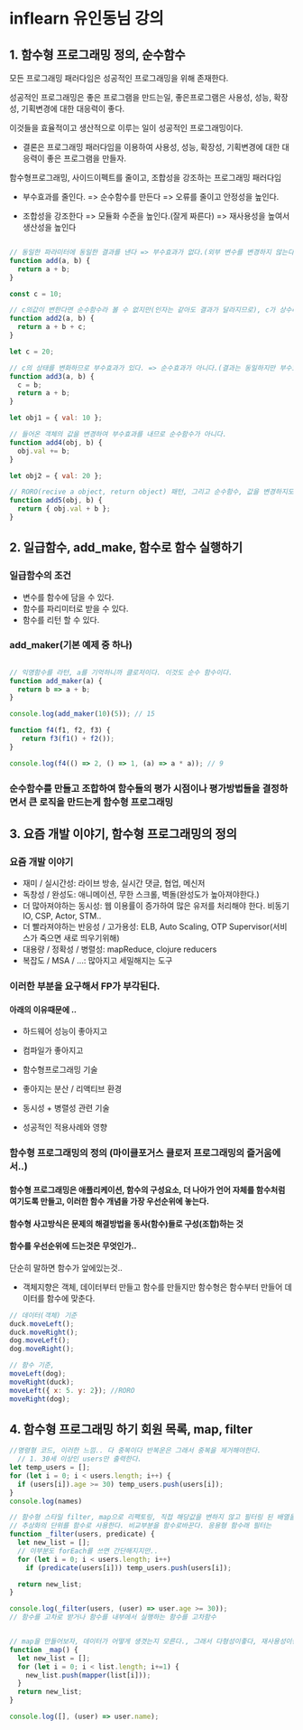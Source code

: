 # inflearn 유인동님 강의

## 1. 함수형 프로그래밍 정의, 순수함수

모든 프로그래밍 패러다임은 성공적인 프로그래밍을 위해 존재한다.

성공적인 프로그래밍은 좋은 프로그램을 만드는일, 좋은프로그램은 사용성, 성능, 확장성, 기획변경에 대한 대응력이 좋다.

이것들을 효율적이고 생산적으로 이루는 일이 성공적인 프로그래밍이다.

* 결론은 프로그래밍 패러다임을 이용하여 사용성, 성능, 확장성, 기획변경에 대한 대응력이 좋은 프로그램을 만들자.

함수형프로그래밍, 사이드이펙트를 줄이고, 조합성을 강조하는 프로그래밍 패러다임

* 부수효과를 줄인다. => 순수함수를 만든다 => 오류를 줄이고 안정성을 높인다.

* 조합성을 강조한다 => 모듈화 수준을 높인다.(잘게 짜른다) => 재사용성을 높여서 생산성을 높인다
```javascript

// 동일한 파라미터에 동일한 결과를 낸다 => 부수효과가 없다.(외부 변수를 변경하지 않는다.)
function add(a, b) {
  return a + b;
}

const c = 10;

// c의값이 변한다면 순수함수라 볼 수 없지만(인자는 같아도 결과가 달라지므로), c가 상수라면 순수함수라 할 수 있다.
function add2(a, b) {
  return a + b + c;
}

let c = 20;

// c의 상태를 변화하므로 부수효과가 있다. => 순수효과가 아니다.(결과는 동일하지만 부수효과를 내므로)
function add3(a, b) {
  c = b;
  return a + b;
}

let obj1 = { val: 10 };

// 들어온 객체의 값을 변경하여 부수효과를 내므로 순수함수가 아니다.
function add4(obj, b) {
  obj.val += b;
}

let obj2 = { val: 20 };

// RORO(recive a object, return object) 패턴, 그리고 순수함수, 값을 변경하지도 않고 새로운 객체를 리턴하므로
function add5(obj, b) {
  return { obj.val + b };
}

```

## 2. 일급함수, add_make, 함수로 함수 실행하기

### 일급함수의 조건
* 변수를 함수에 담을 수 있다.
* 함수를 파리미터로 받을 수 있다.
* 함수를 리턴 할 수 있다.

### add_maker(기본 예제 중 하나)

``` javascript

// 익명함수를 라턴, a를 기억하니까 클로저이다. 이것도 순수 함수이다.
function add_maker(a) {
  return b => a + b;
}

console.log(add_maker(10)(5)); // 15

function f4(f1, f2, f3) {
   return f3(f1() + f2());
}

console.log(f4(() => 2, () => 1, (a) => a * a)); // 9

```
### 순수함수를 만들고 조합하여 함수들의 평가 시점이나 평가방법들을 결정하면서 큰 로직을 만드는게 함수형 프로그래밍


## 3. 요즘 개발 이야기, 함수형 프로그래밍의 정의

### 요즘 개발 이야기

* 재미 / 실시간성: 라이브 방송, 실시간 댓글, 협업, 메신저
* 독창성 / 완성도: 애니메이션, 무한 스크롤, 벽돌(완성도가 높아져야한다.)
* 더 많아져야하는 동시성: 웹 이용률이 증가하여 많은 유저를 처리해야 한다. 비동기 IO, CSP, Actor, STM..
* 더 빨라져야하는 반응성 / 고가용성: ELB, Auto Scaling, OTP Supervisor(서비스가 죽으면 새로 띄우기위해)
* 대용량 / 정확성 / 병렬성: mapReduce, clojure reducers
* 복잡도 / MSA / ...: 많아지고 세밀해지는 도구

### 이러한 부분을 요구해서 FP가 부각된다.
#### 아래의 이유때문에 ..

* 하드웨어 성능이 좋아지고

* 컴파일가 좋아지고

* 함수형프로그래밍 기술

* 좋아지는 분산 / 리액티브 환경

* 동시성 + 병렬성 관련 기술

* 성공적인 적용사례와 영향

### 함수형 프로그래밍의 정의 (마이클포거스 클로저 프로그래밍의 즐거움에서..)
#### 함수형 프로그래밍은 애플리케이션, 함수의 구성요소, 더 나아가 언어 자체를 함수처럼 여기도록 만들고, 이러한 함수 개념을 가장 우선순위에 놓는다.
#### 함수형 사고방식은 문제의 해결방법을 동사(함수)들로 구성(조합)하는 것

#### 함수를 우선순위에 드는것은 무엇인가..

단순히 말하면 함수가 앞에있는것..

* 객체지향은 객체, 데이터부터 만들고 함수를 만들지만 함수형은 함수부터 만들어 데이터를 함수에 맞춘다.

```javascript
// 데이터(객체) 기준
duck.moveLeft();
duck.moveRight();
dog.moveLeft();
dog.moveRight();

// 함수 기준,
moveLeft(dog);
moveRight(duck);
moveLeft({ x: 5. y: 2}); //RORO
moveRight(dog);
```

## 4. 함수형 프로그래밍 하기 회원 목록, map, filter

```javascript
//명령형 코드, 이러한 느낌.. 다 중복이다 반복운은 그래서 중복을 제거해야한다.
  // 1. 30세 이상인 users만 출력한다.
let temp_users = [];
for (let i = 0; i < users.length; i++) {
  if (users[i]).age >= 30) temp_users.push(users[i]);
}
console.log(names)

// 함수형 스타일 filter, map으로 리팩토링, 직접 해당값을 변하지 않고 필터링 된 배열을 return한다.
// 추상화의 단위를 함수로 사용한다. 비교부분을 함수로바꾼다. 응용형 함수래 필터는
function _filter(users, predicate) {
  let new_list = [];
  // 이부분도 forEach를 쓰면 간단해지지만..
  for (let i = 0; i < users.length; i++)
    if (predicate(users[i])) temp_users.push(users[i]);

  return new_list;
}

console.log(_filter(users, (user) => user.age >= 30));
// 함수를 고차로 받거나 함수를 내부에서 실행하는 함수를 고차함수


// map을 만들어보자, 데이터가 어떻게 생겻는지 모른다., 그래서 다형성이좋다, 재사용성이좋다
function _map() {
  let new_list = [];
  for (let i = 0; i < list.length; i+=1) {
    new_list.push(mapper(list[i]));
  }
  return new_list;
}

console.log([], (user) => user.name);
```
